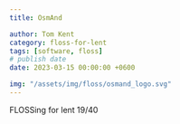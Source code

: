 ```yaml
---
title: OsmAnd

author: Tom Kent
category: floss-for-lent
tags: [software, floss]
# publish date
date: 2023-03-15 00:00:00 +0600

img: "/assets/img/floss/osmand_logo.svg"
---
```



FLOSSing for lent 19/40